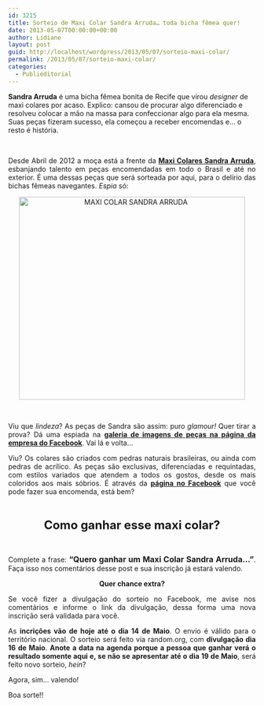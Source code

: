 ```yaml
---
id: 3215
title: Sorteio de Maxi Colar Sandra Arruda… toda bicha fêmea quer!
date: 2013-05-07T00:00:00+00:00
author: Lidiane
layout: post
guid: http://localhost/wordpress/2013/05/07/sorteio-maxi-colar/
permalink: /2013/05/07/sorteio-maxi-colar/
categories:
  - Publieditorial
---
```

**Sandra Arruda** é uma bicha fêmea bonita de Recife que virou _designer_ de maxi colares por acaso. Explico: cansou de procurar algo diferenciado e resolveu colocar a mão na massa para confeccionar algo para ela mesma. Suas peças fizeram sucesso, ela começou a receber encomendas e… o resto é história.

&nbsp;

<p align="justify">
  Desde Abril de 2012 a moça está a frente da <strong><a href="https://www.facebook.com/maxicolaresarruda" target="_blank">Maxi Colares Sandra Arruda</a></strong>, esbanjando talento em peças encomendadas em todo o Brasil e até no exterior. É uma dessas peças que será sorteada por aqui, para o delírio das bichas fêmeas navegantes. <em>Espia</em> só:
</p>

<!--more-->

<p align="center">
  <a href="http://www.trololodemulher.com.br/blog/wp-content/uploads/2013/04/MAXI-COLAR-SANDRA-ARRUDA.jpg"><img class="alignnone size-full wp-image-9391" alt="MAXI COLAR SANDRA ARRUDA" src="http://www.trololodemulher.com.br/blog/wp-content/uploads/2013/04/MAXI-COLAR-SANDRA-ARRUDA.jpg" width="460" height="412" /></a>
</p>

&nbsp;

<p align="justify">
  Viu que <em>lindeza</em>? As peças de Sandra são assim: puro <em>glamour!</em> Quer tirar a prova? Dá uma espiada na <strong><a href="https://www.facebook.com/maxicolaresarruda/photos_stream" target="_blank">galeria de imagens de peças na página da empresa do Facebook</a></strong>. Vai lá e volta…
</p>

<p align="justify">
  Viu? Os colares são criados com pedras naturais brasileiras, ou ainda com pedras de acrílico. As peças são exclusivas, diferenciadas e requintadas, com estilos variados que atendem a todos os gostos, desde os mais coloridos aos mais sóbrios. É através da <strong><a href="https://www.facebook.com/maxicolaresarruda" target="_blank">página no Facebook</a></strong> que você pode fazer sua encomenda, está bem?
</p>

&nbsp;

<p align="center">
  <strong><span style="font-size: x-large;">Como ganhar esse maxi colar?</span></strong>
</p>

&nbsp;

<p align="justify">
  Complete a frase: <strong><span style="font-size: medium;">“Quero ganhar um Maxi Colar Sandra Arruda&#8230;”</span></strong>. Faça isso nos comentários desse post e sua inscrição já estará valendo.
</p>

<p style="text-align: center;" align="justify">
  <strong>Quer chance extra?</strong>
</p>

<p align="justify">
  Se você fizer a divulgação do sorteio no Facebook, me avise nos comentários e informe o link da divulgação, dessa forma uma nova inscrição será validada para você.
</p>

<p align="justify">
  As <strong>incrições vão de hoje até o dia 14 de Maio</strong>. O envio é válido para o território nacional. O sorteio será feito via random.org, com <strong>divulgação dia 16 de Maio</strong>. <strong>Anote a data na agenda porque a pessoa que ganhar verá o resultado somente aqui e, se não se apresentar até o dia 19 de Maio</strong>, será feito novo sorteio, <em>hein</em>?
</p>

<p align="justify">
  Agora, sim… valendo!
</p>

<p align="justify">
  Boa sorte!!
</p>